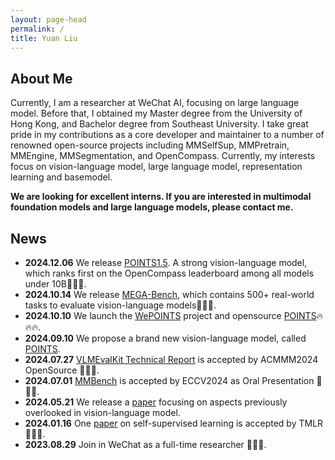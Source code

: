 ```yaml
---
layout: page-head
permalink: /
title: Yuan Liu
---
```


## About Me

Currently, I am a researcher at WeChat AI, focusing on large language model. Before that, I obtained my Master degree from the University of Hong Kong, and Bachelor degree from Southeast University. I take great pride in my contributions as a core developer and maintainer to a number of renowned open-source projects including MMSelfSup, MMPretrain, MMEngine, MMSegmentation, and OpenCompass. Currently, my interests focus on vision-language model, large language model, representation learning and basemodel. 

**We are looking for excellent interns. If you are interested in multimodal foundation models and large language models, please contact me.**


## News

* **2024.12.06** We release [POINTS1.5](https://arxiv.org/abs/2412.08443). A strong vision-language model, which ranks first on the OpenCompass leaderboard among all models under 10B🎉🎉🎉.
* **2024.10.14** We release [MEGA-Bench](https://arxiv.org/abs/2410.10563), which contains 500+ real-world tasks to evaluate vision-language models🎉🎉🎉.
* **2024.10.10** We launch the [WePOINTS](https://github.com/WePOINTS/WePOINTS) project and opensource [POINTS](https://huggingface.co/WePOINTS/POINTS-Qwen-2-5-7B-Chat)🔥🔥🔥.
* **2024.09.10** We propose a brand new vision-language model, called [POINTS](https://arxiv.org/abs/2409.04828).
* **2024.07.27** [VLMEvalKit Technical Report](https://www.arxiv.org/abs/2407.11691) is accepted by ACMMM2024 OpenSource 🎉🎉🎉.
* **2024.07.01** [MMBench](https://arxiv.org/abs/2307.06281) is accepted by ECCV2024 as Oral Presentation 🎉🎉🎉.
* **2024.05.21** We release a [paper](https://arxiv.org/pdf/2405.11850) focusing on aspects previously overlooked in vision-language model.
* **2024.01.16** One [paper](https://arxiv.org/abs/2303.02416) on self-supervised learning is accepted by TMLR 🎉🎉🎉.
* **2023.08.29** Join in WeChat as a full-time researcher 🎉🎉🎉.


